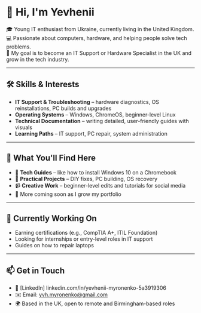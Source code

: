 # 👋 Hi, I'm Yevhenii

🎓 Young IT enthusiast from Ukraine, currently living in the United Kingdom.  
💻 Passionate about computers, hardware, and helping people solve tech problems.  
🎯 My goal is to become an IT Support or Hardware Specialist in the UK and grow in the tech industry.

---

## 🛠️ Skills & Interests

- **IT Support & Troubleshooting** – hardware diagnostics, OS reinstallations, PC builds and upgrades
- **Operating Systems** – Windows, ChromeOS, beginner-level Linux
- **Technical Documentation** – writing detailed, user-friendly guides with visuals
- **Learning Paths** – IT support, PC repair, system administration

---

## 📌 What You'll Find Here

- 📘 **Tech Guides** – like how to install Windows 10 on a Chromebook
- 🔧 **Practical Projects** – DIY fixes, PC building, OS recovery
- 📹 **Creative Work** – beginner-level edits and tutorials for social media
- 🚀 More coming soon as I grow my portfolio

---

## 🌱 Currently Working On

- Earning certifications (e.g., CompTIA A+, ITIL Foundation)
- Looking for internships or entry-level roles in IT support
- Guides on how to repair laptops

---

## 📫 Get in Touch

- 💼 [LinkedIn] linkedin.com/in/yevhenii-myronenko-5a3919306
- ✉️ Email: yvh.myronenko@gmail.com
- 🌍 Based in the UK, open to remote and Birmingham-based roles

